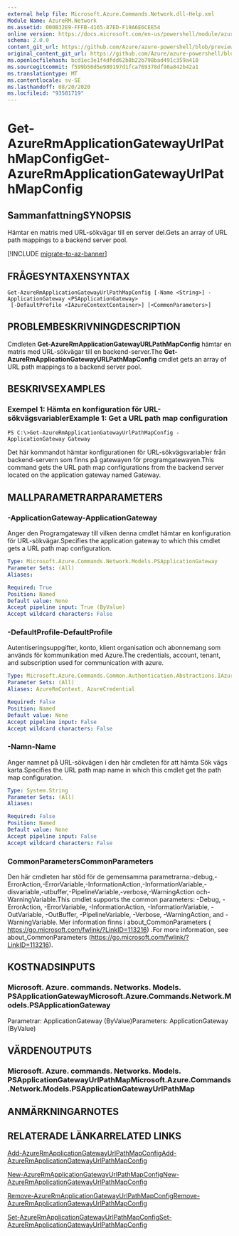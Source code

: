 ```yaml
---
external help file: Microsoft.Azure.Commands.Network.dll-Help.xml
Module Name: AzureRM.Network
ms.assetid: 000B32E9-FFFB-4165-87ED-F19A6E6CEE54
online version: https://docs.microsoft.com/en-us/powershell/module/azurerm.network/get-azurermapplicationgatewayurlpathmapconfig
schema: 2.0.0
content_git_url: https://github.com/Azure/azure-powershell/blob/preview/src/ResourceManager/Network/Commands.Network/help/Get-AzureRmApplicationGatewayUrlPathMapConfig.md
original_content_git_url: https://github.com/Azure/azure-powershell/blob/preview/src/ResourceManager/Network/Commands.Network/help/Get-AzureRmApplicationGatewayUrlPathMapConfig.md
ms.openlocfilehash: bcd1ec3e1f4dfdd62b8b22b798bad491c359a410
ms.sourcegitcommit: f599b50d5e980197d1fca769378df90a842b42a1
ms.translationtype: MT
ms.contentlocale: sv-SE
ms.lasthandoff: 08/20/2020
ms.locfileid: "93581719"
---
```

# <span data-ttu-id="bbbcb-101">Get-AzureRmApplicationGatewayUrlPathMapConfig</span><span class="sxs-lookup"><span data-stu-id="bbbcb-101">Get-AzureRmApplicationGatewayUrlPathMapConfig</span></span>

## <span data-ttu-id="bbbcb-102">Sammanfattning</span><span class="sxs-lookup"><span data-stu-id="bbbcb-102">SYNOPSIS</span></span>
<span data-ttu-id="bbbcb-103">Hämtar en matris med URL-sökvägar till en server del.</span><span class="sxs-lookup"><span data-stu-id="bbbcb-103">Gets an array of URL path mappings to a backend server pool.</span></span>

[!INCLUDE [migrate-to-az-banner](../../includes/migrate-to-az-banner.md)]

## <span data-ttu-id="bbbcb-104">FRÅGESYNTAXEN</span><span class="sxs-lookup"><span data-stu-id="bbbcb-104">SYNTAX</span></span>

```
Get-AzureRmApplicationGatewayUrlPathMapConfig [-Name <String>] -ApplicationGateway <PSApplicationGateway>
 [-DefaultProfile <IAzureContextContainer>] [<CommonParameters>]
```

## <span data-ttu-id="bbbcb-105">PROBLEMBESKRIVNING</span><span class="sxs-lookup"><span data-stu-id="bbbcb-105">DESCRIPTION</span></span>
<span data-ttu-id="bbbcb-106">Cmdleten **Get-AzureRmApplicationGatewayURLPathMapConfig** hämtar en matris med URL-sökvägar till en backend-server.</span><span class="sxs-lookup"><span data-stu-id="bbbcb-106">The **Get-AzureRmApplicationGatewayURLPathMapConfig** cmdlet gets an array of URL path mappings to a backend server pool.</span></span>

## <span data-ttu-id="bbbcb-107">BESKRIVS</span><span class="sxs-lookup"><span data-stu-id="bbbcb-107">EXAMPLES</span></span>

### <span data-ttu-id="bbbcb-108">Exempel 1: Hämta en konfiguration för URL-sökvägsvariabler</span><span class="sxs-lookup"><span data-stu-id="bbbcb-108">Example 1: Get a URL path map configuration</span></span>
```
PS C:\>Get-AzureRmApplicationGatewayUrlPathMapConfig -ApplicationGateway Gateway
```

<span data-ttu-id="bbbcb-109">Det här kommandot hämtar konfigurationen för URL-sökvägsvariabler från backend-servern som finns på gatewayen för programgatewayen.</span><span class="sxs-lookup"><span data-stu-id="bbbcb-109">This command gets the URL path map configurations from the backend server located on the application gateway named Gateway.</span></span>

## <span data-ttu-id="bbbcb-110">MALLPARAMETRAR</span><span class="sxs-lookup"><span data-stu-id="bbbcb-110">PARAMETERS</span></span>

### <span data-ttu-id="bbbcb-111">-ApplicationGateway</span><span class="sxs-lookup"><span data-stu-id="bbbcb-111">-ApplicationGateway</span></span>
<span data-ttu-id="bbbcb-112">Anger den Programgateway till vilken denna cmdlet hämtar en konfiguration för URL-sökvägar.</span><span class="sxs-lookup"><span data-stu-id="bbbcb-112">Specifies the application gateway to which this cmdlet gets a URL path map configuration.</span></span>

```yaml
Type: Microsoft.Azure.Commands.Network.Models.PSApplicationGateway
Parameter Sets: (All)
Aliases:

Required: True
Position: Named
Default value: None
Accept pipeline input: True (ByValue)
Accept wildcard characters: False
```

### <span data-ttu-id="bbbcb-113">-DefaultProfile</span><span class="sxs-lookup"><span data-stu-id="bbbcb-113">-DefaultProfile</span></span>
<span data-ttu-id="bbbcb-114">Autentiseringsuppgifter, konto, klient organisation och abonnemang som används för kommunikation med Azure.</span><span class="sxs-lookup"><span data-stu-id="bbbcb-114">The credentials, account, tenant, and subscription used for communication with azure.</span></span>

```yaml
Type: Microsoft.Azure.Commands.Common.Authentication.Abstractions.IAzureContextContainer
Parameter Sets: (All)
Aliases: AzureRmContext, AzureCredential

Required: False
Position: Named
Default value: None
Accept pipeline input: False
Accept wildcard characters: False
```

### <span data-ttu-id="bbbcb-115">-Namn</span><span class="sxs-lookup"><span data-stu-id="bbbcb-115">-Name</span></span>
<span data-ttu-id="bbbcb-116">Anger namnet på URL-sökvägen i den här cmdleten för att hämta Sök vägs karta.</span><span class="sxs-lookup"><span data-stu-id="bbbcb-116">Specifies the URL path map name in which this cmdlet get the path map configuration.</span></span>

```yaml
Type: System.String
Parameter Sets: (All)
Aliases:

Required: False
Position: Named
Default value: None
Accept pipeline input: False
Accept wildcard characters: False
```

### <span data-ttu-id="bbbcb-117">CommonParameters</span><span class="sxs-lookup"><span data-stu-id="bbbcb-117">CommonParameters</span></span>
<span data-ttu-id="bbbcb-118">Den här cmdleten har stöd för de gemensamma parametrarna:-debug,-ErrorAction,-ErrorVariable,-InformationAction,-InformationVariable,-disvariable,-utbuffer,-PipelineVariable,-verbose,-WarningAction och-WarningVariable.</span><span class="sxs-lookup"><span data-stu-id="bbbcb-118">This cmdlet supports the common parameters: -Debug, -ErrorAction, -ErrorVariable, -InformationAction, -InformationVariable, -OutVariable, -OutBuffer, -PipelineVariable, -Verbose, -WarningAction, and -WarningVariable.</span></span> <span data-ttu-id="bbbcb-119">Mer information finns i about_CommonParameters ( https://go.microsoft.com/fwlink/?LinkID=113216) .</span><span class="sxs-lookup"><span data-stu-id="bbbcb-119">For more information, see about_CommonParameters (https://go.microsoft.com/fwlink/?LinkID=113216).</span></span>

## <span data-ttu-id="bbbcb-120">KOSTNADS</span><span class="sxs-lookup"><span data-stu-id="bbbcb-120">INPUTS</span></span>

### <span data-ttu-id="bbbcb-121">Microsoft. Azure. commands. Networks. Models. PSApplicationGateway</span><span class="sxs-lookup"><span data-stu-id="bbbcb-121">Microsoft.Azure.Commands.Network.Models.PSApplicationGateway</span></span>
<span data-ttu-id="bbbcb-122">Parametrar: ApplicationGateway (ByValue)</span><span class="sxs-lookup"><span data-stu-id="bbbcb-122">Parameters: ApplicationGateway (ByValue)</span></span>

## <span data-ttu-id="bbbcb-123">VÄRDEN</span><span class="sxs-lookup"><span data-stu-id="bbbcb-123">OUTPUTS</span></span>

### <span data-ttu-id="bbbcb-124">Microsoft. Azure. commands. Networks. Models. PSApplicationGatewayUrlPathMap</span><span class="sxs-lookup"><span data-stu-id="bbbcb-124">Microsoft.Azure.Commands.Network.Models.PSApplicationGatewayUrlPathMap</span></span>

## <span data-ttu-id="bbbcb-125">ANMÄRKNINGAR</span><span class="sxs-lookup"><span data-stu-id="bbbcb-125">NOTES</span></span>

## <span data-ttu-id="bbbcb-126">RELATERADE LÄNKAR</span><span class="sxs-lookup"><span data-stu-id="bbbcb-126">RELATED LINKS</span></span>

[<span data-ttu-id="bbbcb-127">Add-AzureRmApplicationGatewayUrlPathMapConfig</span><span class="sxs-lookup"><span data-stu-id="bbbcb-127">Add-AzureRmApplicationGatewayUrlPathMapConfig</span></span>](./Add-AzureRmApplicationGatewayUrlPathMapConfig.md)

[<span data-ttu-id="bbbcb-128">New-AzureRmApplicationGatewayUrlPathMapConfig</span><span class="sxs-lookup"><span data-stu-id="bbbcb-128">New-AzureRmApplicationGatewayUrlPathMapConfig</span></span>](./New-AzureRmApplicationGatewayUrlPathMapConfig.md)

[<span data-ttu-id="bbbcb-129">Remove-AzureRmApplicationGatewayUrlPathMapConfig</span><span class="sxs-lookup"><span data-stu-id="bbbcb-129">Remove-AzureRmApplicationGatewayUrlPathMapConfig</span></span>](./Remove-AzureRmApplicationGatewayUrlPathMapConfig.md)

[<span data-ttu-id="bbbcb-130">Set-AzureRmApplicationGatewayUrlPathMapConfig</span><span class="sxs-lookup"><span data-stu-id="bbbcb-130">Set-AzureRmApplicationGatewayUrlPathMapConfig</span></span>](./Set-AzureRmApplicationGatewayUrlPathMapConfig.md)


